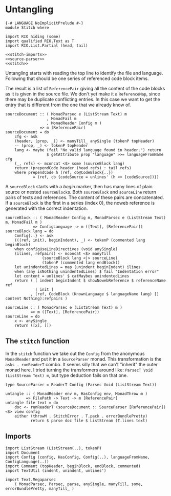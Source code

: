 # Untangling

```{.haskell file=src/Stitch.hs}
{-# LANGUAGE NoImplicitPrelude #-}
module Stitch where

import RIO hiding (some)
import qualified RIO.Text as T
import RIO.List.Partial (head, tail)

<<stitch-imports>>
<<source-parser>>
<<stitch>>
```

Untangling starts with reading the top line to identify the file and language. Following that should be one series of referenced code block items.

The result is a list of `ReferencePair` giving all the content of the code blocks as it is given in the source file. We don't yet make it a `ReferenceMap`, since there may be duplicate conflicting entries. In this case we want to get the entry that is different from the one that we already know of.

``` {.haskell #source-parser}
sourceDocument :: ( MonadParsec e (ListStream Text) m
                  , MonadFail m
                  , MonadReader Config m )
               => m [ReferencePair]
sourceDocument = do
    cfg <- ask
    (header, (prop, _)) <- manyTill_ anySingle (tokenP topHeader)
    -- (prop, _) <- tokenP topHeader
    lang <- maybe (fail "No valid language found in header.") return
                  $ getAttribute prop "language" >>= languageFromName cfg
    (_, refs) <- mconcat <$> some (sourceBlock lang)
    return (prependCode header (head refs) : tail refs)
    where prependCode h (ref, cb@CodeBlock{..})
            = (ref, cb {codeSource = unlines' (h <> [codeSource])})
```

A `sourceBlock` starts with a *begin* marker, then has many lines of plain source or nested `sourceBlock`s. Both `sourceBlock` and `sourceLine` return pairs of texts and references. The content of these pairs are concatenated. If a `sourceBlock` is the first in a series (index 0), the noweb reference is generated with the correct indentation.

``` {.haskell #source-parser}
sourceBlock :: ( MonadReader Config m, MonadParsec e (ListStream Text) m, MonadFail m )
            => ConfigLanguage -> m ([Text], [ReferencePair])
sourceBlock lang = do
    Config{..} <- ask
    (((ref, init), beginIndent), _) <- tokenP (commented lang beginBlock)
    when configUseLineDirectives (void anySingle)
    (ilines, refpairs) <- mconcat <$> manyTill
                (sourceBlock lang <|> sourceLine)
                (tokenP (commented lang endBlock))
    let unindentedLines = map (unindent beginIndent) ilines
    when (any isNothing unindentedLines) $ fail "Indentation error"
    let content = unlines' $ catMaybes unindentedLines
    return ( [ indent beginIndent $ showNowebReference $ referenceName ref
             | init ]
           , (ref, CodeBlock (KnownLanguage $ languageName lang) [] content Nothing):refpairs )

sourceLine :: ( MonadParsec e (ListStream Text) m )
           => m ([Text], [ReferencePair])
sourceLine = do
    x <- anySingle
    return ([x], [])
```

## The `stitch` function

In the `stitch` function we take out the `Config` from the anonymous `MonadReader` and put it in a `SourceParser` monad. This transformation is the `asks . runReaderT` combo. It seems silly that we can't "inherit" the outer monad here. I tried turning the transformers around like: `ParsecT Void (ListStream Text) m`, but type deduction fails on that one.

``` {.haskell #stitch}
type SourceParser = ReaderT Config (Parsec Void (ListStream Text))

untangle :: ( MonadReader env m, HasConfig env, MonadThrow m )
         => FilePath -> Text -> m [ReferencePair]
untangle file text = do
    doc <- runReaderT (sourceDocument :: SourceParser [ReferencePair]) <$> view config
    either (throwM . StitchError . T.pack . errorBundlePretty)
           return $ parse doc file $ ListStream (T.lines text)
```

## Imports

``` {.haskell #stitch-imports}
import ListStream (ListStream(..), tokenP)
import Document
import Config (config, HasConfig, Config(..), languageFromName, ConfigLanguage(..))
import Comment (topHeader, beginBlock, endBlock, commented)
import TextUtil (indent, unindent, unlines')

import Text.Megaparsec
    ( MonadParsec, Parsec, parse, anySingle, manyTill, some, errorBundlePretty, manyTill_ )
```
